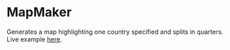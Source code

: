 # MapMaker
Generates a map highlighting one country specified and splits in quarters.  Live example [here](https://gdicristofaro.github.io/MapMaker/).
